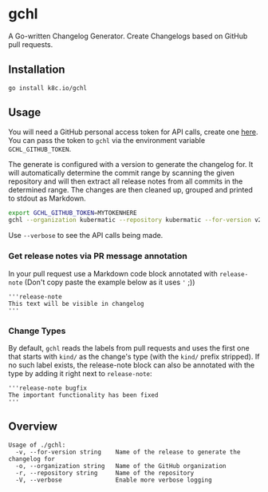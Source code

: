 # gchl

A Go-written Changelog Generator. Create Changelogs based on GitHub pull requests.

## Installation

```
go install k8c.io/gchl
```

## Usage

You will need a GitHub personal access token for API calls, create one [here](https://github.com/settings/tokens).
You can pass the token to `gchl` via the environment variable `GCHL_GITHUB_TOKEN`.

The generate is configured with a version to generate the changelog for. It will automatically determine the commit range by scanning the given repository and will then extract all release notes from all commits in the determined range. The changes are then cleaned up, grouped and printed to stdout as Markdown.

```bash
export GCHL_GITHUB_TOKEN=MYTOKENHERE
gchl --organization kubermatic --repository kubermatic --for-version v2.21.0
```

Use `--verbose` to see the API calls being made.

### Get release notes via PR message annotation

In your pull request use a Markdown code block annotated with `release-note` (Don't copy paste the example below as it uses `'` ;))

```
'''release-note
This text will be visible in changelog
'''
```

### Change Types

By default, `gchl` reads the labels from pull requests and uses the first one that starts with `kind/` as the change's type (with the `kind/` prefix stripped). If no such label exists, the release-note block can also be annotated with the type by adding it right next to `release-note`:

```
'''release-note bugfix
The important functionality has been fixed
'''
```

## Overview

```
Usage of ./gchl:
  -v, --for-version string    Name of the release to generate the changelog for
  -o, --organization string   Name of the GitHub organization
  -r, --repository string     Name of the repository
  -V, --verbose               Enable more verbose logging
```
